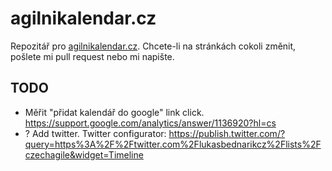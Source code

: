 # agilnikalendar.cz

Repozitář pro [agilnikalendar.cz](http://agilnikalendar.cz).
Chcete-li na stránkách cokoli změnit, pošlete mi pull request nebo mi napište.

## TODO

- Měřit "přidat kalendář do google" link click. https://support.google.com/analytics/answer/1136920?hl=cs
- ? Add twitter. Twitter configurator: https://publish.twitter.com/?query=https%3A%2F%2Ftwitter.com%2Flukasbednarikcz%2Flists%2Fczechagile&widget=Timeline
